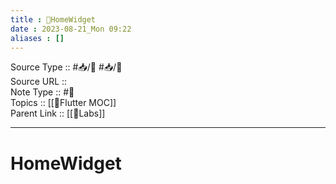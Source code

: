 ```yaml
---
title : 🍃HomeWidget
date : 2023-08-21_Mon 09:22
aliases : []
---
```

Source Type :: #📥/📄 #📥/💭 <br>
Source URL :: <br>
Note Type :: #📝 <br>
Topics :: [[🍃Flutter MOC]]<br>
Parent Link :: [[🍃Labs]]<br>

---
# HomeWidget